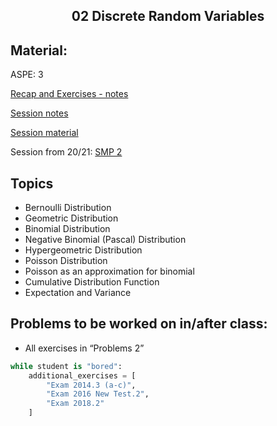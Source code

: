 <h2 align="center">02 Discrete Random Variables</h2>

## Material:


ASPE: 3

[Recap and Exercises - notes](https://drive.google.com/file/d/1xX9-A1fTUsaXV-mFlmRYR4fRoQcoszrX/view?usp=sharing)

[Session notes](https://drive.google.com/open?id=1LJ8Nu0D1PLLB1FF1jTsLK50HGLhl1EtG&authuser=richardbrooks.dk%40gmail.com&usp=drive_fs)

[Session material](https://viaucdk-my.sharepoint.com/:f:/g/personal/rib_viauc_dk/EthiTapbBz1JrNRDVKsHTnkB2LPmmbKwlY22zvyaCJMI9Q?e=qU5gKD)

Session from 20/21: [SMP 2](https://youtu.be/cXtY94_iETI)

## Topics

- Bernoulli Distribution
- Geometric Distribution
- Binomial Distribution
- Negative Binomial (Pascal) Distribution
- Hypergeometric Distribution
- Poisson Distribution
- Poisson as an approximation for binomial
- Cumulative Distribution Function
- Expectation and Variance


## Problems to be worked on in/after class:

- All exercises in “Problems 2”
```python
while student is "bored":
    additional_exercises = [
        "Exam 2014.3 (a-c)",
        "Exam 2016 New Test.2",
        "Exam 2018.2"
    ]